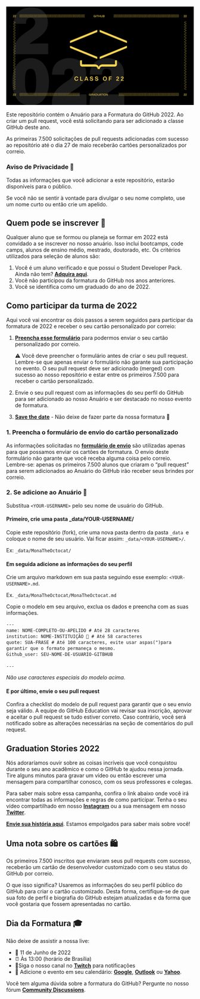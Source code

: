 ![Main Banner](https://github.com/education/GitHubGraduation-2022/raw/main/assets/GHG_Blog_1.jpg)


Este repositório contém o Anuário para a Formatura do GitHub 2022. Ao criar um pull request, você está solicitando para ser adicionado a classe GitHub deste ano. 

As primeiras 7.500 solicitações de pull requests adicionadas com sucesso ao repositório até o dia 27 de maio receberão cartões personalizados por correio. 


### Aviso de Privacidade 👀

Todas as informações que você adicionar a este repositório, estarão disponíveis para o público.

Se você não se sentir à vontade para divulgar o seu nome completo, use um nome curto ou então crie um apelido.  


## Quem pode se inscrever 📝

Qualquer aluno que se formou ou planeja se formar em 2022 está convidado a se inscrever no nosso anuário. Isso inclui bootcamps, code camps, alunos de ensino médio, mestrado, doutorado, etc. Os critérios utilizados para seleção de alunos são: 



1. Você é um aluno verificado e que possui o Student Developer Pack. Ainda não tem? **[Adquira aqui](https://education.github.com/discount_requests/student_application?utm_source=2022-06-11-GitHubGraduation)**. 
2. Você não participou da formatura do GitHub nos anos anteriores. 
3. Você se identifica como um graduado do ano de 2022. 

## Como participar da turma de 2022


Aqui você vai encontrar os dois passos a serem seguidos para participar da formatura de 2022 e receber o seu cartão personalizado por correio: 



1. **[Preencha esse formulário](https://airtable.com/shrVMo8ItH4wjsO9f)** para podermos enviar o seu cartão personalizado por correio.

    ⚠️ ️Você deve preencher o formulário antes de criar o seu pull request. Lembre-se que apenas enviar o formulário não garante sua participação no evento. O seu pull request deve ser adicionado (merged) com sucesso ao nosso repositório e estar entre os primeiros 7.500 para receber o cartão personalizado.  

2. Envie o seu pull request com as informações do seu perfil do GitHub para ser adicionado ao nosso Anuário e ser destacado no nosso evento de formatura. 
3. **[Save the date](https://education.github.com/events)** - Não deixe de fazer parte da nossa formatura 🥳

### 1. Preencha o formulário de envio do cartão personalizado


As informações solicitadas no **[formulário de envio](https://airtable.com/shrVMo8ItH4wjsO9f)** são utilizadas apenas para que possamos enviar os cartões de formatura. O envio deste formulário não garante que você receba alguma coisa pelo correio. Lembre-se: apenas os primeiros 7.500 alunos que criaram o “pull request” para serem adicionados ao Anuário do GitHub irão receber seus brindes por correio. 


### 2. Se adicione ao Anuário 🏫

Substitua `<YOUR-USERNAME>` pelo seu nome de usuário do GitHub. 


#### Primeiro, crie uma pasta _data/YOUR-USERNAME/

Copie este repositório (fork), crie uma nova pasta dentro da pasta `_data `e coloque o nome de seu usuário. Vai ficar assim: `_data/<YOUR-USERNAME>/`. 

Ex:  `_data/MonaTheOctocat/`


#### Em seguida adicione as informações do seu perfil 

Crie um arquivo markdown em sua pasta seguindo esse exemplo: `<YOUR-USERNAME>.md`. 

Ex. `_data/MonaTheOctocat/MonaTheOctocat.md`

Copie o modelo em seu arquivo, exclua os dados e preencha com as suas informações. 


```
---
name: NOME-COMPLETO-OU-APELIDO # Até 28 caracteres  
institution: NOME-INSTITUIÇÃO 🚩 # Até 58 caracteres
quote: SUA-FRASE # Até 100 caracteres, evite usar aspas(")para garantir que o formato permaneça o mesmo. 
Github_user: SEU-NOME-DE-USUARIO-GITBHUB

---
```


_Não use caracteres especiais do modelo acima._

#### E por último, envie o seu pull request

Confira a checklist do modelo de pull request para garantir que o seu envio seja válido. A equipe do GitHub Education vai revisar sua inscrição, aprovar e aceitar o pull request se tudo estiver correto. Caso contrário, você será notificado sobre as alterações necessárias na seção de comentários do pull request. 


## Graduation Stories 2022

Nós adoraríamos ouvir sobre as coisas incríveis que você conquistou durante o seu ano acadêmico e como o GitHub te ajudou nessa jornada. Tire alguns minutos para gravar um vídeo ou então escrever uma mensagem para compartilhar conosco, com os seus professores e colegas.

Para saber mais sobre essa campanha, confira o link abaixo onde você irá encontrar todas as informações e regras de como participar. Tenha o seu vídeo compartilhado em nosso **[Instagram](https://www.instagram.com/githubeducation/)** ou a sua mensagem em nosso **[Twitter](https://twitter.com/GitHubEducation)**. 

**[Envie sua história aqui](https://drive.google.com/file/d/1AcgUKLXx6WIC5s4eanzOfj8EsiYHARrt/view?usp=sharing)**. Estamos empolgados para saber mais sobre você!


## Uma nota sobre os cartões 🛍

Os primeiros 7.500 inscritos que enviaram seus pull requests com sucesso, receberão um cartão de desenvolvedor customizado com o seu status do GitHub por correio.  

O que isso significa? Usaremos as informações do seu perfil público do GitHub para criar o cartão customizado. Desta forma, certifique-se de que sua foto de perfil e biografia do GitHub estejam atualizadas e da forma que você gostaria que fossem apresentadas no cartão. 


## Dia da Formatura 🎓

Não deixe de assistir a nossa live: 

* 📆 11 de Junho de 2022 
* ⏰ Às 13:00 (horário de Brasília)  
* 📍Siga o nosso canal no **[Twitch](https://twitch.tv/githubeducation)** para notificações 
* 📎 Adicione o evento em seu calendário: **[Google](https://calendar.google.com/calendar/u/0/r/eventedit?dates=20220611T200000Z/20220611T220000Z&details&location=https://www.twitch.tv/githubeducation&text=%F0%9F%8E%89%F0%9F%8E%8A+GitHub+Graduation+2022+%F0%9F%8E%89%F0%9F%8E%8A)**, **[Outlook](https://outlook.live.com/calendar/0/deeplink/compose?allday=false&body=&enddt=2022-06-11T22%3A00%3A00%2B00%3A00&location=https%3A%2F%2Fwww.twitch.tv%2Fgithubeducation&path=%2Fcalendar%2Faction%2Fcompose&rru=addevent&startdt=2022-06-11T20%3A00%3A00%2B00%3A00&subject=%F0%9F%8E%89%F0%9F%8E%8A%20GitHub%20Graduation%202022%20%F0%9F%8E%89%F0%9F%8E%8A)** ou **[Yahoo](https://calendar.yahoo.com/?desc=&dur=&et=20220611T220000Z&in_loc=https%3A%2F%2Fwww.twitch.tv%2Fgithubeducation&st=20220611T200000Z&title=%F0%9F%8E%89%F0%9F%8E%8A%20GitHub%20Graduation%202022%20%F0%9F%8E%89%F0%9F%8E%8A&v=60)**. 

Você tem alguma dúvida sobre a formatura do GitHub? Pergunte no nosso fórum **[Community Discussions](https://github.com/orgs/github-community/discussions/categories/github-education)**.

